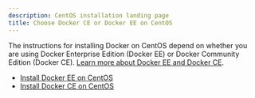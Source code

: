```yaml
---
description: CentOS installation landing page
title: Choose Docker CE or Docker EE on CentOS
---
```


The instructions for installing Docker on CentOS depend on whether you are using
Docker Enterprise Edition (Docker EE) or Docker Community Edition (Docker CE).
[Learn more about Docker EE and Docker CE](/engine/installation/).

- [Install Docker EE on CentOS](/engine/installation/linux/docker-ee/centos.md)
- [Install Docker CE on CentOS](/engine/installation/linux/docker-ce/centos.md)
